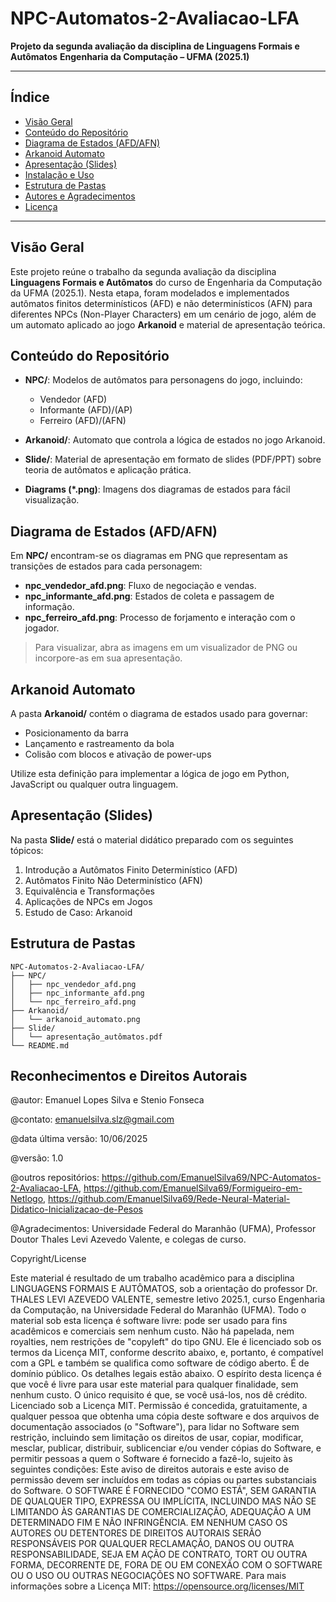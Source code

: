 

# NPC-Automatos-2-Avaliacao-LFA

**Projeto da segunda avaliação da disciplina de Linguagens Formais e Autômatos**
**Engenharia da Computação – UFMA (2025.1)**

---

## Índice

* [Visão Geral](#visão-geral)
* [Conteúdo do Repositório](#conteúdo-do-repositório)
* [Diagrama de Estados (AFD/AFN)](#diagrama-de-estados-afdafn)
* [Arkanoid Automato](#arkanoid-automato)
* [Apresentação (Slides)](#apresentação-slides)
* [Instalação e Uso](#instalação-e-uso)
* [Estrutura de Pastas](#estrutura-de-pastas)
* [Autores e Agradecimentos](#autores-e-agradecimentos)
* [Licença](#licença)

---

## Visão Geral

Este projeto reúne o trabalho da segunda avaliação da disciplina **Linguagens Formais e Autômatos** do curso de Engenharia da Computação da UFMA (2025.1). Nesta etapa, foram modelados e implementados autômatos finitos determinísticos (AFD) e não determinísticos (AFN) para diferentes NPCs (Non-Player Characters) em um cenário de jogo, além de um automato aplicado ao jogo **Arkanoid** e material de apresentação teórica.

## Conteúdo do Repositório

* **NPC/**: Modelos de autômatos para personagens do jogo, incluindo:

  * Vendedor (AFD)
  * Informante (AFD)/(AP)
  * Ferreiro (AFD)/(AFN)
* **Arkanoid/**: Automato que controla a lógica de estados no jogo Arkanoid.
* **Slide/**: Material de apresentação em formato de slides (PDF/PPT) sobre teoria de autômatos e aplicação prática.
* **Diagrams (\*.png)**: Imagens dos diagramas de estados para fácil visualização.

## Diagrama de Estados (AFD/AFN)

Em **NPC/** encontram-se os diagramas em PNG que representam as transições de estados para cada personagem:

* **npc\_vendedor\_afd.png**: Fluxo de negociação e vendas.
* **npc\_informante\_afd.png**: Estados de coleta e passagem de informação.
* **npc\_ferreiro\_afd.png**: Processo de forjamento e interação com o jogador.

> Para visualizar, abra as imagens em um visualizador de PNG ou incorpore-as em sua apresentação.

## Arkanoid Automato

A pasta **Arkanoid/** contém o diagrama de estados usado para governar:

* Posicionamento da barra
* Lançamento e rastreamento da bola
* Colisão com blocos e ativação de power-ups

Utilize esta definição para implementar a lógica de jogo em Python, JavaScript ou qualquer outra linguagem.

## Apresentação (Slides)

Na pasta **Slide/** está o material didático preparado com os seguintes tópicos:

1. Introdução a Autômatos Finito Determinístico (AFD)
2. Autômatos Finito Não Determinístico (AFN)
3. Equivalência e Transformações
4. Aplicações de NPCs em Jogos
5. Estudo de Caso: Arkanoid


## Estrutura de Pastas

```text
NPC-Automatos-2-Avaliacao-LFA/
├── NPC/
│   ├── npc_vendedor_afd.png
│   ├── npc_informante_afd.png
│   └── npc_ferreiro_afd.png
├── Arkanoid/
│   └── arkanoid_automato.png
├── Slide/
│   └── apresentação_autômatos.pdf
└── README.md
```




## Reconhecimentos e Direitos Autorais
@autor: Emanuel Lopes Silva e Stenio Fonseca 

@contato: emanuelsilva.slz@gmail.com

@data última versão: 10/06/2025

@versão: 1.0

@outros repositórios: https://github.com/EmanuelSilva69/NPC-Automatos-2-Avaliacao-LFA, https://github.com/EmanuelSilva69/Formigueiro-em-Netlogo, https://github.com/EmanuelSilva69/Rede-Neural-Material-Didatico-Inicializacao-de-Pesos

@Agradecimentos: Universidade Federal do Maranhão (UFMA), Professor Doutor
Thales Levi Azevedo Valente, e colegas de curso.

Copyright/License

Este material é resultado de um trabalho acadêmico para a disciplina
LINGUAGENS FORMAIS E AUTÔMATOS, sob a orientação do professor Dr.
THALES LEVI AZEVEDO VALENTE, semestre letivo 2025.1, curso Engenharia
da Computação, na Universidade Federal do Maranhão (UFMA). Todo o material
sob esta licença é software livre: pode ser usado para fins acadêmicos e comerciais
sem nenhum custo. Não há papelada, nem royalties, nem restrições de "copyleft" do
tipo GNU. Ele é licenciado sob os termos da Licença MIT, conforme descrito abaixo,
e, portanto, é compatível com a GPL e também se qualifica como software de código
aberto. É de domínio público. Os detalhes legais estão abaixo. O espírito desta
licença é que você é livre para usar este material para qualquer finalidade, sem
nenhum custo. O único requisito é que, se você usá-los, nos dê crédito.
Licenciado sob a Licença MIT. Permissão é concedida, gratuitamente, a qualquer
pessoa que obtenha uma cópia deste software e dos arquivos de documentação
associados (o "Software"), para lidar no Software sem restrição, incluindo sem
limitação os direitos de usar, copiar, modificar, mesclar, publicar, distribuir,
sublicenciar e/ou vender cópias do Software, e permitir pessoas a quem o Software
é fornecido a fazê-lo, sujeito às seguintes condições:
Este aviso de direitos autorais e este aviso de permissão devem ser incluídos em todas
as cópias ou partes substanciais do Software.
O SOFTWARE É FORNECIDO "COMO ESTÁ", SEM GARANTIA DE
QUALQUER TIPO, EXPRESSA OU IMPLÍCITA, INCLUINDO MAS NÃO SE
LIMITANDO ÀS GARANTIAS DE COMERCIALIZAÇÃO, ADEQUAÇÃO A UM
DETERMINADO FIM E NÃO INFRINGÊNCIA. EM NENHUM CASO OS
AUTORES OU DETENTORES DE DIREITOS AUTORAIS SERÃO
RESPONSÁVEIS POR QUALQUER RECLAMAÇÃO, DANOS OU OUTRA
RESPONSABILIDADE, SEJA EM AÇÃO DE CONTRATO, TORT OU OUTRA
FORMA, DECORRENTE DE, FORA DE OU EM CONEXÃO COM O
SOFTWARE OU O USO OU OUTRAS NEGOCIAÇÕES NO SOFTWARE.
Para mais informações sobre a Licença MIT: https://opensource.org/licenses/MIT

